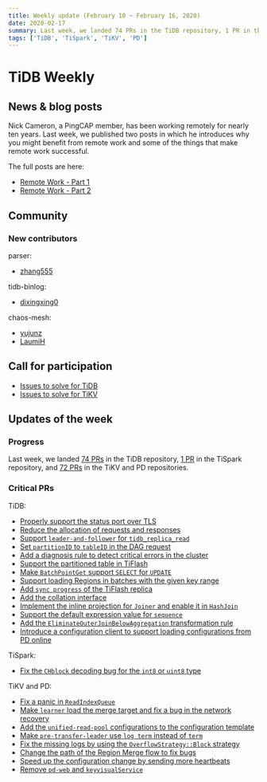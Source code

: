 ```yaml
---
title: Weekly update (February 10 ~ February 16, 2020)
date: 2020-02-17
summary: Last week, we landed 74 PRs in the TiDB repository, 1 PR in the TiSpark repository, and 72 PRs in the TiKV and PD repositories.
tags: ['TiDB', 'TiSpark', 'TiKV', 'PD']
---
```


# TiDB Weekly

## News & blog posts

Nick Cameron, a PingCAP member, has been working remotely for nearly ten years. Last week, we published two posts in which he introduces why you might benefit from remote work and some of the things that make remote work successful.

The full posts are here:

* [Remote Work - Part 1](https://pingcap.com/blog/remote-work-part-1/)
* [Remote Work - Part 2](https://pingcap.com/blog/remote-work-part-2/)

## Community

### New contributors

parser:

* [zhang555](https://github.com/zhang555)

tidb-binlog:

* [dixingxing0](https://github.com/dixingxing0)

chaos-mesh:

* [yujunz](https://github.com/yujunz)
* [LaumiH](https://github.com/LaumiH)

## Call for participation

* [Issues to solve for TiDB](https://github.com/pingcap/tidb/issues?q=is%3Aissue+is%3Aopen+label%3A%22help+wanted%22)
* [Issues to solve for TiKV](https://github.com/tikv/tikv/labels/S%3A%20HelpWanted)

## Updates of the week

### Progress

Last week, we landed [74 PRs](https://github.com/pingcap/tidb/pulls?utf8=%E2%9C%93&q=is%3Apr+is%3Amerged+merged%3A2020-02-10..2020-02-16+) in the TiDB repository, [1 PR](https://github.com/pingcap/tispark/pulls?utf8=%E2%9C%93&q=is%3Apr+is%3Amerged+merged%3A2020-02-10..2020-02-16) in the TiSpark repository, and [72 PRs](https://github.com/search?q=repo%3Atikv%2Ftikv+repo%3Apingcap%2Fpd+is%3Apr+is%3Amerged+merged%3A2020-02-10..2020-02-16&type=Issues) in the TiKV and PD repositories.

### Critical PRs

TiDB:

* [Properly support the status port over TLS](https://github.com/pingcap/tidb/pull/14785)
* [Reduce the allocation of requests and responses](https://github.com/pingcap/tidb/pull/14771)
* [Support `leader-and-follower` for `tidb_replica_read`](https://github.com/pingcap/tidb/pull/14761)
* [Set `partitionID` to `tableID` in the DAG request](https://github.com/pingcap/tidb/pull/14745)
* [Add a diagnosis rule to detect critical errors in the cluster](https://github.com/pingcap/tidb/pull/14743)
* [Support the partitioned table in TiFlash](https://github.com/pingcap/tidb/pull/14735)
* [Make `BatchPointGet` support `SELECT` for `UPDATE`](https://github.com/pingcap/tidb/pull/14724)
* [Support loading Regions in batches with the given key range](https://github.com/pingcap/tidb/pull/14716)
* [Add `sync progress` of the TiFlash replica](https://github.com/pingcap/tidb/pull/14713)
* [Add the collation interface](https://github.com/pingcap/tidb/pull/14698)
* [Implement the inline projection for `Joiner` and enable it in `HashJoin`](https://github.com/pingcap/tidb/pull/14682)
* [Support the default expression value for `sequence`](https://github.com/pingcap/tidb/pull/14589)
* [Add the `EliminateOuterJoinBelowAggregation` transformation rule](https://github.com/pingcap/tidb/pull/14465)
* [Introduce a configuration client to support loading configurations from PD online](https://github.com/pingcap/tidb/pull/14303)

TiSpark:

* [Fix the `CHblock` decoding bug for the `int8` or `uint8` type](https://github.com/pingcap/tispark/pull/1383)

TiKV and PD:

* [Fix a panic in `ReadIndexQueue`](https://github.com/tikv/tikv/pull/6609)
* [Make `learner` load the merge target and fix a bug in the network recovery](https://github.com/tikv/tikv/pull/6598)
* [Add the `unified-read-pool` configurations to the configuration template](https://github.com/tikv/tikv/pull/6585)
* [Make `pre-transfer-leader` use `log term` instead of `term`](https://github.com/tikv/tikv/pull/6573)
* [Fix the missing logs by using the `OverflowStrategy::Block` strategy](https://github.com/tikv/tikv/pull/6547)
* [Change the path of the Region Merge flow to fix bugs](https://github.com/tikv/tikv/pull/6481)
* [Speed up the configuration change by sending more heartbeats](https://github.com/tikv/tikv/pull/6432)
* [Remove `pd-web` and `keyvisualService`](https://github.com/pingcap/pd/pull/2121)
